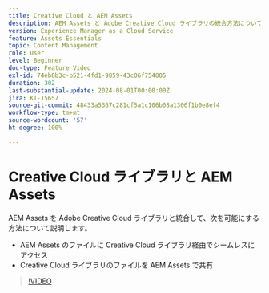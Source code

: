```yaml
---
title: Creative Cloud と AEM Assets
description: AEM Assets と Adobe Creative Cloud ライブラリの統合方法について説明します。
version: Experience Manager as a Cloud Service
feature: Assets Essentials
topic: Content Management
role: User
level: Beginner
doc-type: Feature Video
exl-id: 74eb8b3c-b521-4fd1-9859-43c06f754005
duration: 302
last-substantial-update: 2024-08-01T00:00:00Z
jira: KT-15657
source-git-commit: 48433a5367c281cf5a1c106b08a1306f1b0e8ef4
workflow-type: tm+mt
source-wordcount: '57'
ht-degree: 100%

---
```



# Creative Cloud ライブラリと AEM Assets

AEM Assets を Adobe Creative Cloud ライブラリと統合して、次を可能にする方法について説明します。

+ AEM Assets のファイルに Creative Cloud ライブラリ経由でシームレスにアクセス
+ Creative Cloud ライブラリのファイルを AEM Assets で共有

>[!VIDEO](https://video.tv.adobe.com/v/3432401?quality=12&learn=on)
